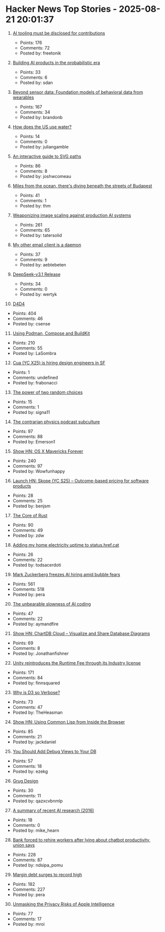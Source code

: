 # Hacker News Top Stories - 2025-08-21 20:01:37

1. [AI tooling must be disclosed for contributions](https://github.com/ghostty-org/ghostty/pull/8289)
   - Points: 176
   - Comments: 72
   - Posted by: freetonik

2. [Building AI products in the probabilistic era](https://giansegato.com/essays/probabilistic-era)
   - Points: 33
   - Comments: 6
   - Posted by: sdan

3. [Beyond sensor data: Foundation models of behavioral data from wearables](https://arxiv.org/abs/2507.00191)
   - Points: 167
   - Comments: 34
   - Posted by: brandonb

4. [How does the US use water?](https://www.construction-physics.com/p/how-does-the-us-use-water)
   - Points: 14
   - Comments: 0
   - Posted by: juliangamble

5. [An interactive guide to SVG paths](https://www.joshwcomeau.com/svg/interactive-guide-to-paths/)
   - Points: 86
   - Comments: 8
   - Posted by: joshwcomeau

6. [Miles from the ocean, there's diving beneath the streets of Budapest](https://www.cnn.com/2025/08/18/travel/budapest-diving-molnar-janos-cave)
   - Points: 41
   - Comments: 1
   - Posted by: thm

7. [Weaponizing image scaling against production AI systems](https://blog.trailofbits.com/2025/08/21/weaponizing-image-scaling-against-production-ai-systems/)
   - Points: 261
   - Comments: 65
   - Posted by: tatersolid

8. [My other email client is a daemon](https://feyor.sh/blog/my-other-email-client-is-a-mail-daemon/)
   - Points: 37
   - Comments: 9
   - Posted by: aebtebeten

9. [DeepSeek-v3.1 Release](https://api-docs.deepseek.com/news/news250821)
   - Points: 34
   - Comments: 0
   - Posted by: wertyk

10. [D4D4](https://www.nmichaels.org/musings/d4d4/d4d4/)
   - Points: 404
   - Comments: 46
   - Posted by: csense

11. [Using Podman, Compose and BuildKit](https://emersion.fr/blog/2025/using-podman-compose-and-buildkit/)
   - Points: 210
   - Comments: 55
   - Posted by: LaSombra

12. [Cua (YC X25) is hiring design engineers in SF](https://www.ycombinator.com/companies/cua/jobs/a6UbTvG-founding-engineer-ux-design)
   - Points: 1
   - Comments: undefined
   - Posted by: frabonacci

13. [The power of two random choices](https://brooker.co.za/blog/2012/01/17/two-random.html)
   - Points: 15
   - Comments: 1
   - Posted by: signa11

14. [The contrarian physics podcast subculture](https://timothynguyen.org/2025/08/21/physics-grifters-eric-weinstein-sabine-hossenfelder-and-a-crisis-of-credibility/)
   - Points: 97
   - Comments: 88
   - Posted by: Emerson1

15. [Show HN: OS X Mavericks Forever](https://mavericksforever.com/)
   - Points: 240
   - Comments: 97
   - Posted by: Wowfunhappy

16. [Launch HN: Skope (YC S25) – Outcome-based pricing for software products](undefined)
   - Points: 28
   - Comments: 25
   - Posted by: benjsm

17. [The Core of Rust](https://jyn.dev/the-core-of-rust/)
   - Points: 90
   - Comments: 49
   - Posted by: zdw

18. [Adding my home electricity uptime to status.href.cat](https://aggressivelyparaphrasing.me/2025/08/21/adding-my-home-electricity-uptime-to-status-href-cat/)
   - Points: 26
   - Comments: 22
   - Posted by: todsacerdoti

19. [Mark Zuckerberg freezes AI hiring amid bubble fears](https://www.telegraph.co.uk/business/2025/08/21/zuckerberg-freezes-ai-hiring-amid-bubble-fears/)
   - Points: 561
   - Comments: 518
   - Posted by: pera

20. [The unbearable slowness of AI coding](https://joshuavaldez.com/the-unbearable-slowness-of-ai-coding/)
   - Points: 47
   - Comments: 22
   - Posted by: aymandfire

21. [Show HN: ChartDB Cloud – Visualize and Share Database Diagrams](https://app.chartdb.io)
   - Points: 69
   - Comments: 8
   - Posted by: Jonathanfishner

22. [Unity reintroduces the Runtime Fee through its Industry license](https://unity.com/products/unity-industry)
   - Points: 171
   - Comments: 84
   - Posted by: finnsquared

23. [Why is D3 so Verbose?](https://theheasman.com/short_stories/why-is-d3-code-so-long-and-complicated-or-why-is-it-so-verbose/)
   - Points: 73
   - Comments: 47
   - Posted by: TheHeasman

24. [Show HN: Using Common Lisp from Inside the Browser](https://turtleware.eu/posts/Using-Common-Lisp-from-inside-the-Browser.html)
   - Points: 85
   - Comments: 21
   - Posted by: jackdaniel

25. [You Should Add Debug Views to Your DB](https://chrispenner.ca/posts/views-for-debugging)
   - Points: 57
   - Comments: 18
   - Posted by: ezekg

26. [Grug Design](https://www.grug.design/know)
   - Points: 30
   - Comments: 11
   - Posted by: qazxcvbnmlp

27. [A summary of recent AI research (2016)](https://blog.plan99.net/the-science-of-westworld-ec624585e47)
   - Points: 18
   - Comments: 0
   - Posted by: mike_hearn

28. [Bank forced to rehire workers after lying about chatbot productivity, union says](https://arstechnica.com/tech-policy/2025/08/bank-forced-to-rehire-workers-after-lying-about-chatbot-productivity-union-says/)
   - Points: 228
   - Comments: 87
   - Posted by: ndsipa_pomu

29. [Margin debt surges to record high](https://www.advisorperspectives.com/dshort/updates/2025/07/23/margin-debt-surges-record-high-june-2025)
   - Points: 182
   - Comments: 227
   - Posted by: pera

30. [Unmasking the Privacy Risks of Apple Intelligence](https://www.lumia.security/blog/applestorm)
   - Points: 77
   - Comments: 17
   - Posted by: mroi

